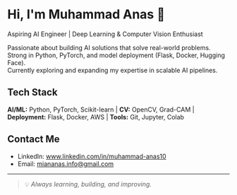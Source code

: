 # Hi, I'm Muhammad Anas 👋

 Aspiring AI Engineer | Deep Learning & Computer Vision Enthusiast  

 Passionate about building AI solutions that solve real-world problems.  
 Strong in Python, PyTorch, and model deployment (Flask, Docker, Hugging Face).  
 Currently exploring and expanding my expertise in scalable AI pipelines.  


## Tech Stack
**AI/ML:** Python, PyTorch, Scikit-learn
| **CV:** OpenCV, Grad-CAM
| **Deployment:** Flask, Docker, AWS 
| **Tools:** Git, Jupyter, Colab


## Contact Me
- LinkedIn: www.linkedin.com/in/muhammad-anas10
- Email: miananas.info@gmail.com

---
> 💡 *Always learning, building, and improving.*

<!--
**anasdev-10/anasdev-10** is a ✨ _special_ ✨ repository because its `README.md` (this file) appears on your GitHub profile.

Here are some ideas to get you started:

- 🔭 I’m currently working on ...
- 🌱 I’m currently learning ...
- 👯 I’m looking to collaborate on ...
- 🤔 I’m looking for help with ...
- 💬 Ask me about ...
- 📫 How to reach me: ...
- 😄 Pronouns: ...
- ⚡ Fun fact: ...
-->
